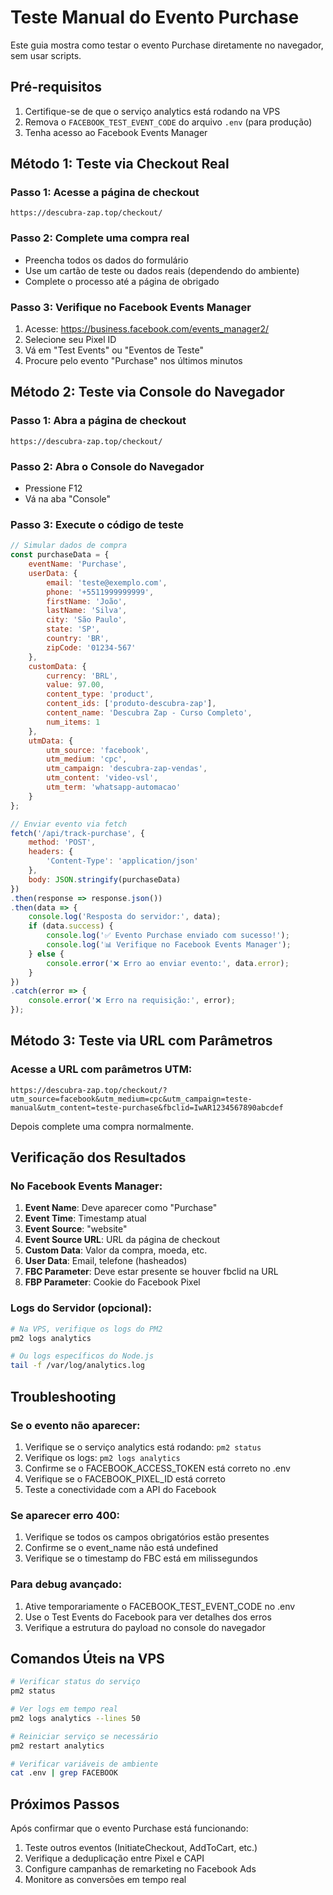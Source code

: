 # Teste Manual do Evento Purchase

Este guia mostra como testar o evento Purchase diretamente no navegador, sem usar scripts.

## Pré-requisitos

1. Certifique-se de que o serviço analytics está rodando na VPS
2. Remova o `FACEBOOK_TEST_EVENT_CODE` do arquivo `.env` (para produção)
3. Tenha acesso ao Facebook Events Manager

## Método 1: Teste via Checkout Real

### Passo 1: Acesse a página de checkout
```
https://descubra-zap.top/checkout/
```

### Passo 2: Complete uma compra real
- Preencha todos os dados do formulário
- Use um cartão de teste ou dados reais (dependendo do ambiente)
- Complete o processo até a página de obrigado

### Passo 3: Verifique no Facebook Events Manager
1. Acesse: https://business.facebook.com/events_manager2/
2. Selecione seu Pixel ID
3. Vá em "Test Events" ou "Eventos de Teste"
4. Procure pelo evento "Purchase" nos últimos minutos

## Método 2: Teste via Console do Navegador

### Passo 1: Abra a página de checkout
```
https://descubra-zap.top/checkout/
```

### Passo 2: Abra o Console do Navegador
- Pressione F12
- Vá na aba "Console"

### Passo 3: Execute o código de teste
```javascript
// Simular dados de compra
const purchaseData = {
    eventName: 'Purchase',
    userData: {
        email: 'teste@exemplo.com',
        phone: '+5511999999999',
        firstName: 'João',
        lastName: 'Silva',
        city: 'São Paulo',
        state: 'SP',
        country: 'BR',
        zipCode: '01234-567'
    },
    customData: {
        currency: 'BRL',
        value: 97.00,
        content_type: 'product',
        content_ids: ['produto-descubra-zap'],
        content_name: 'Descubra Zap - Curso Completo',
        num_items: 1
    },
    utmData: {
        utm_source: 'facebook',
        utm_medium: 'cpc',
        utm_campaign: 'descubra-zap-vendas',
        utm_content: 'video-vsl',
        utm_term: 'whatsapp-automacao'
    }
};

// Enviar evento via fetch
fetch('/api/track-purchase', {
    method: 'POST',
    headers: {
        'Content-Type': 'application/json'
    },
    body: JSON.stringify(purchaseData)
})
.then(response => response.json())
.then(data => {
    console.log('Resposta do servidor:', data);
    if (data.success) {
        console.log('✅ Evento Purchase enviado com sucesso!');
        console.log('📊 Verifique no Facebook Events Manager');
    } else {
        console.error('❌ Erro ao enviar evento:', data.error);
    }
})
.catch(error => {
    console.error('❌ Erro na requisição:', error);
});
```

## Método 3: Teste via URL com Parâmetros

### Acesse a URL com parâmetros UTM:
```
https://descubra-zap.top/checkout/?utm_source=facebook&utm_medium=cpc&utm_campaign=teste-manual&utm_content=teste-purchase&fbclid=IwAR1234567890abcdef
```

Depois complete uma compra normalmente.

## Verificação dos Resultados

### No Facebook Events Manager:
1. **Event Name**: Deve aparecer como "Purchase"
2. **Event Time**: Timestamp atual
3. **Event Source**: "website"
4. **Event Source URL**: URL da página de checkout
5. **Custom Data**: Valor da compra, moeda, etc.
6. **User Data**: Email, telefone (hasheados)
7. **FBC Parameter**: Deve estar presente se houver fbclid na URL
8. **FBP Parameter**: Cookie do Facebook Pixel

### Logs do Servidor (opcional):
```bash
# Na VPS, verifique os logs do PM2
pm2 logs analytics

# Ou logs específicos do Node.js
tail -f /var/log/analytics.log
```

## Troubleshooting

### Se o evento não aparecer:
1. Verifique se o serviço analytics está rodando: `pm2 status`
2. Verifique os logs: `pm2 logs analytics`
3. Confirme se o FACEBOOK_ACCESS_TOKEN está correto no .env
4. Verifique se o FACEBOOK_PIXEL_ID está correto
5. Teste a conectividade com a API do Facebook

### Se aparecer erro 400:
1. Verifique se todos os campos obrigatórios estão presentes
2. Confirme se o event_name não está undefined
3. Verifique se o timestamp do FBC está em milissegundos

### Para debug avançado:
1. Ative temporariamente o FACEBOOK_TEST_EVENT_CODE no .env
2. Use o Test Events do Facebook para ver detalhes dos erros
3. Verifique a estrutura do payload no console do navegador

## Comandos Úteis na VPS

```bash
# Verificar status do serviço
pm2 status

# Ver logs em tempo real
pm2 logs analytics --lines 50

# Reiniciar serviço se necessário
pm2 restart analytics

# Verificar variáveis de ambiente
cat .env | grep FACEBOOK
```

## Próximos Passos

Após confirmar que o evento Purchase está funcionando:
1. Teste outros eventos (InitiateCheckout, AddToCart, etc.)
2. Verifique a deduplicação entre Pixel e CAPI
3. Configure campanhas de remarketing no Facebook Ads
4. Monitore as conversões em tempo real